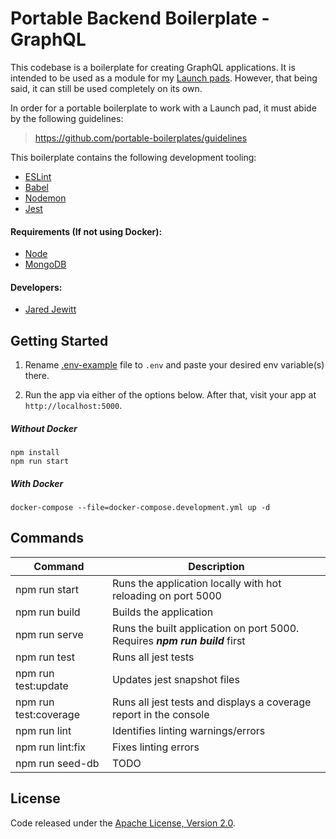 # Portable Backend Boilerplate - GraphQL

This codebase is a boilerplate for creating GraphQL applications. It is intended to be used as a module for 
my [Launch pads](https://github.com/launch-pads). However, that being said, it can still be used completely on its own.

In order for a portable boilerplate to work with a Launch pad, it must abide by the following guidelines:
> <https://github.com/portable-boilerplates/guidelines>

This boilerplate contains the following development tooling:

- [ESLint](https://eslint.org/)
- [Babel](https://babeljs.io/)
- [Nodemon](https://nodemon.io/)
- [Jest](https://jestjs.io/)

#### Requirements (If not using Docker):

- [Node](https://nodejs.org/en/)
- [MongoDB](https://docs.mongodb.com/manual/installation/)

#### Developers:

- [Jared Jewitt](https://jared-jewitt.github.io/)

## Getting Started

1. Rename [.env-example](.env-example) file to `.env` and paste your desired env variable(s) there.

2. Run the app via either of the options below. After that, visit your app at `http://localhost:5000`.

##### Without Docker
```
npm install
npm run start
```
 
##### With Docker
```
docker-compose --file=docker-compose.development.yml up -d           
```

## Commands

| Command               | Description                                                                  |
|-----------------------|------------------------------------------------------------------------------|
| npm run start         | Runs the application locally with hot reloading on port 5000                 |
| npm run build         | Builds the application                                                       |
| npm run serve         | Runs the built application on port 5000. Requires ***npm run build*** first  |
| npm run test          | Runs all jest tests                                                          |
| npm run test:update   | Updates jest snapshot files                                                  |
| npm run test:coverage | Runs all jest tests and displays a coverage report in the console            |
| npm run lint          | Identifies linting warnings/errors                                           |
| npm run lint:fix      | Fixes linting errors                                                         |
| npm run seed-db       | TODO                                                                         |

## License

Code released under the [Apache License, Version 2.0](LICENSE).
